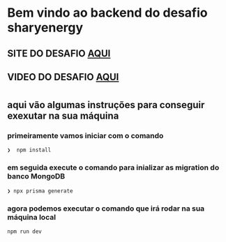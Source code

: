 # Bem vindo ao backend do desafio sharyenergy

## SITE DO DESAFIO [AQUI](https://frontend-ivory-seven.vercel.app/api-user)

## VIDEO DO DESAFIO [AQUI](https://youtu.be/cxRFKu6E7Yk)

#

## aqui vão algumas instruções para conseguir exexutar na sua máquina

### primeiramente vamos iniciar com o comando

`❯  npm install`

### em seguida execute o comando para inializar as migration do banco MongoDB

`❯ npx prisma generate`

### agora podemos executar o comando que irá rodar na sua máquina local

`npm run dev`
